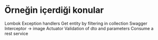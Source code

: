 
# Örneğin içerdiği konular
Lombok
Exception handlers
Get entity by filtering in collection
Swagger
Interceptor -> image
Actuator
Validation of dto and parameters
Consume a rest service 